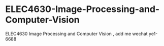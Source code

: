 # ELEC4630-Image-Processing-and-Computer-Vision
ELEC4630  Image Processing and Computer Vision , add me wechat  ye1-6688
